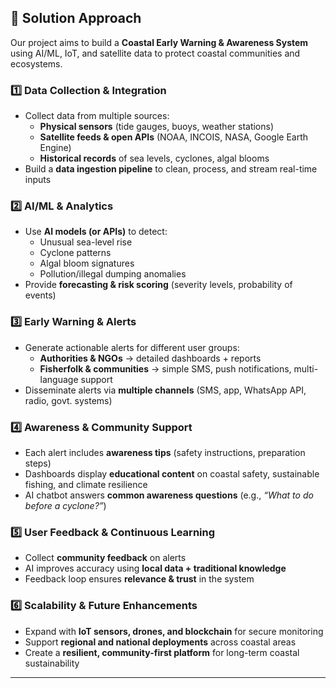 ## 🔎 Solution Approach  

Our project aims to build a **Coastal Early Warning & Awareness System** using AI/ML, IoT, and satellite data to protect coastal communities and ecosystems.  

### 1️⃣ Data Collection & Integration  
- Collect data from multiple sources:  
  - **Physical sensors** (tide gauges, buoys, weather stations)  
  - **Satellite feeds & open APIs** (NOAA, INCOIS, NASA, Google Earth Engine)  
  - **Historical records** of sea levels, cyclones, algal blooms  
- Build a **data ingestion pipeline** to clean, process, and stream real-time inputs  

### 2️⃣ AI/ML & Analytics  
- Use **AI models (or APIs)** to detect:  
  - Unusual sea-level rise  
  - Cyclone patterns  
  - Algal bloom signatures  
  - Pollution/illegal dumping anomalies  
- Provide **forecasting & risk scoring** (severity levels, probability of events)  

### 3️⃣ Early Warning & Alerts  
- Generate actionable alerts for different user groups:  
  - **Authorities & NGOs** → detailed dashboards + reports  
  - **Fisherfolk & communities** → simple SMS, push notifications, multi-language support  
- Disseminate alerts via **multiple channels** (SMS, app, WhatsApp API, radio, govt. systems)  

### 4️⃣ Awareness & Community Support  
- Each alert includes **awareness tips** (safety instructions, preparation steps)  
- Dashboards display **educational content** on coastal safety, sustainable fishing, and climate resilience  
- AI chatbot answers **common awareness questions** (e.g., _“What to do before a cyclone?”_)  

### 5️⃣ User Feedback & Continuous Learning  
- Collect **community feedback** on alerts  
- AI improves accuracy using **local data + traditional knowledge**  
- Feedback loop ensures **relevance & trust** in the system  

### 6️⃣ Scalability & Future Enhancements  
- Expand with **IoT sensors, drones, and blockchain** for secure monitoring  
- Support **regional and national deployments** across coastal areas  
- Create a **resilient, community-first platform** for long-term coastal sustainability  

---